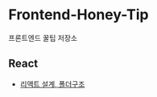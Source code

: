 # Frontend-Honey-Tip
프론트엔드 꿀팁 저장소

## React

- [리액트 설계, 폴더구조](https://www.stevy.dev/react-design-guide/)
